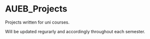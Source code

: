 # AUEB_Projects

Projects written for uni courses.

Will be updated regurarly and accordingly throughout each semester.
